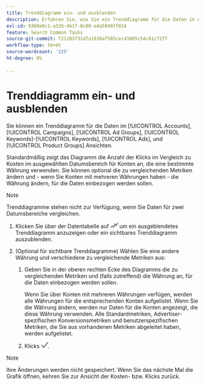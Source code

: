 ```yaml
---
title: Trenddiagramm ein- und ausblenden
description: Erfahren Sie, wie Sie ein Trenddiagramm für die Daten in einigen Kampagnenverwaltungsansichten anzeigen und ausblenden.
exl-id: 9360e0c1-a326-4b1f-8c80-a4a5049ff024
feature: Search Common Tasks
source-git-commit: f21283731d7a1830af585cec43805c54c81c72ff
workflow-type: tm+mt
source-wordcount: '225'
ht-degree: 0%

---
```


# Trenddiagramm ein- und ausblenden

Sie können ein Trenddiagramm für die Daten im [!UICONTROL Accounts], [!UICONTROL Campaigns], [!UICONTROL Ad Groups], [!UICONTROL Keywords]-[!UICONTROL Keywords], [!UICONTROL Ads], und [!UICONTROL Product Groups] Ansichten.

Standardmäßig zeigt das Diagramm die Anzahl der Klicks im Vergleich zu Kosten im ausgewählten Datumsbereich für Konten an, die eine bestimmte Währung verwenden. Sie können optional die zu vergleichenden Metriken ändern und - wenn Sie Konten mit mehreren Währungen haben - die Währung ändern, für die Daten einbezogen werden sollen.

>[!NOTE]
>
>Trenddiagramme stehen nicht zur Verfügung, wenn Sie Daten für zwei Datumsbereiche vergleichen.

1. Klicken Sie über der Datentabelle auf ![Diagramme](/help/search-social-commerce/assets/trend-chart.png "Diagramme") um ein ausgeblendetes Trenddiagramm anzuzeigen oder ein sichtbares Trenddiagramm auszublenden.

1. (Optional für sichtbare Trenddiagramme) Wählen Sie eine andere Währung und verschiedene zu vergleichende Metriken aus:

   1. Geben Sie in der oberen rechten Ecke des Diagramms die zu vergleichenden Metriken und (falls zutreffend) die Währung an, für die Daten einbezogen werden sollen.

      Wenn Sie über Konten mit mehreren Währungen verfügen, werden alle Währungen für die entsprechenden Konten aufgelistet. Wenn Sie die Währung ändern, werden nur Daten für die Konten angezeigt, die diese Währung verwenden. Alle Standardmetriken, Advertiser-spezifischen Konversionsmetriken und benutzerspezifischen Metriken, die Sie aus vorhandenen Metriken abgeleitet haben, werden aufgelistet.

   1. Klicks ![Speichern](/help/search-social-commerce/assets/save-checkmark.png "Speichern").

>[!NOTE]
>
>Ihre Änderungen werden nicht gespeichert. Wenn Sie das nächste Mal die Grafik öffnen, kehren Sie zur Ansicht der Kosten- bzw. Klicks zurück.
